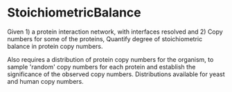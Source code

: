 # StoichiometricBalance
Given 1) a protein interaction network, with interfaces resolved and 2) Copy numbers for some of the proteins, Quantify degree of stoichiometric balance in protein copy numbers.

Also requires a distribution of protein copy numbers for the organism, to sample 'random' copy numbers for each protein and establish the significance of the observed copy numbers. 
Distributions available for yeast and human copy numbers. 
